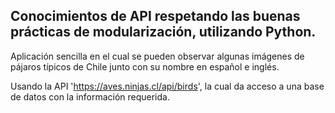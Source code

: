 ## Conocimientos de API respetando las buenas prácticas de modularización, utilizando Python.

Aplicación sencilla en el cual se pueden observar algunas imágenes de pájaros típicos de Chile junto con su nombre en español e 
inglés. 


Usando la API 'https://aves.ninjas.cl/api/birds', la cual da acceso a una base de datos con la información requerida.
